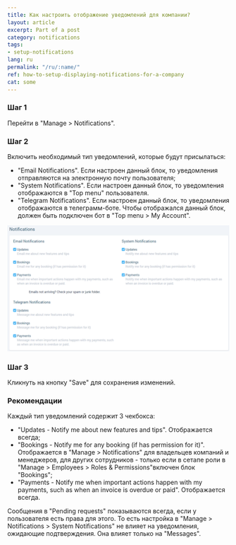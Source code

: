 ```yaml
---
title: Как настроить отображение уведомлений для компании?
layout: article
excerpt: Part of a post
category: notifications
tags:
- setup-notifications
lang: ru
permalink: "/ru/:name/"
ref: how-to-setup-displaying-notifications-for-a-company
cat: some
---
```


### **Шаг 1**

Перейти в "Manage > Notifications".

### **Шаг 2**

Включить необходимый тип уведомлений, которые будут присылаться:
- "Email Notifications". Если настроен данный блок, то уведомления отправляются на электронную почту пользователя;
- "System Notifications". Если настроен данный блок, то уведомления отображаются в "Top menu" пользователя.
- "Telegram Notifications". Если настроен данный блок, то уведомления отображаются в телеграмм-боте. Чтобы отображался данный блок, должен быть подключен бот в "Top menu > My Account".

![How_to_setup_displaying_notifications_for_company1](/assets/images/how_to_setup_displaying_notifications_for_company1.png)

### **Шаг 3**

Кликнуть на кнопку "Save" для сохранения изменений.

### **Рекомендации**

Каждый тип уведомлений содержит 3 чекбокса:
- "Updates - Notify me about new features and tips". Отображается всегда;
- "Bookings - Notify me for any booking (if has permission for it)". Отображается в "Manage > Notifications" для владельцев компаний и менеджеров, для других сотрудников - только если в сетапе роли в "Manage > Employees > Roles & Permissions"включен блок "Bookings";
- "Payments - Notify me when important actions happen with my payments, such as when an invoice is overdue or paid". Отображается всегда.

Сообщения в "Pending requests" показываются всегда, если у пользователя есть права для этого. То есть настройка в "Manage > Notifications > System Notifications" не влияет на уведомления, ожидающие подтверждения. Она влияет только на "Messages".


